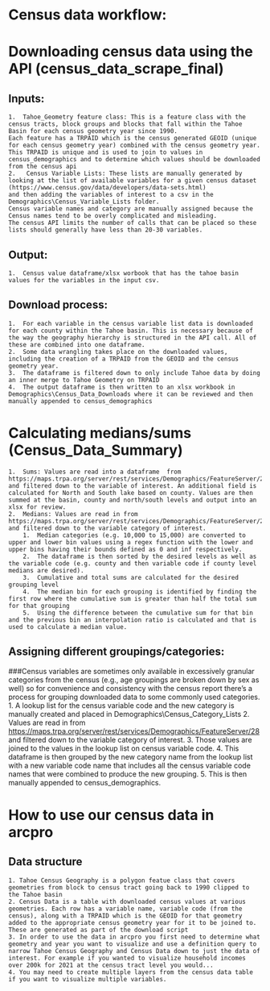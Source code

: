 # Census data workflow:

# Downloading census data using the API (census_data_scrape_final)
##	Inputs:
    1.	Tahoe_Geometry feature class: This is a feature class with the census tracts, block groups and blocks that fall within the Tahoe Basin for each census geometry year since 1990. 
    Each feature has a TRPAID which is the census generated GEOID (unique for each census geometry year) combined with the census geometry year. 
    This TRPAID is unique and is used to join to values in census_demographics and to determine which values should be downloaded from the census api
    2.	 Census Variable Lists: These lists are manually generated by looking at the list of available variables for a given census dataset (https://www.census.gov/data/developers/data-sets.html) 
    and then adding the variables of interest to a csv in the Demographics\Census_Variable_Lists folder. 
    Census variable names and category are manually assigned because the Census names tend to be overly complicated and misleading. 
    The census API limits the number of calls that can be placed so these lists should generally have less than 20-30 variables.
##	Output:
    1.	Census value dataframe/xlsx worbook that has the tahoe basin values for the variables in the input csv.
##	Download process:
    1.	For each variable in the census variable list data is downloaded for each county within the Tahoe basin. This is necessary because of the way the geography hierarchy is structured in the API call. All of these are combined into one dataframe.
    2.	Some data wrangling takes place on the downloaded values, including the creation of a TRPAID from the GEOID and the census geometry year. 
    3.	The dataframe is filtered down to only include Tahoe data by doing an inner merge to Tahoe Geometry on TRPAID
    4.	The output dataframe is then written to an xlsx workbook in Demographics\Census_Data_Downloads where it can be reviewed and then manually appended to census_demographics  
# Calculating medians/sums (Census_Data_Summary)
    1.	Sums: Values are read into a dataframe  from https://maps.trpa.org/server/rest/services/Demographics/FeatureServer/28 and filtered down to the variable of interest. An additional field is calculated for North and South lake based on county. Values are then summed at the basin, county and north/south levels and output into an xlsx for review. 
    2.	Medians: Values are read in from  https://maps.trpa.org/server/rest/services/Demographics/FeatureServer/28 and filtered down to the variable category of interest. 
        1.	Median categories (e.g. 10,000 to 15,000) are converted to upper and lower bin values using a regex function with the lower and upper bins having their bounds defined as 0 and inf respectively. 
        2.	The dataframe is then sorted by the desired levels as well as the variable code (e.g. county and then variable code if county level medians are desired).
        3.	Cumulative and total sums are calculated for the desired grouping level
        4.	The median bin for each grouping is identified by finding the first row where the cumulative sum is greater than half the total sum for that grouping
        5.	Using the difference between the cumulative sum for that bin and the previous bin an interpolation ratio is calculated and that is used to calculate a median value.
##	Assigning different groupings/categories: 
###Census variables are sometimes only available in excessively granular categories from the census (e.g., age groupings are broken down by sex as well) so for convenience and consistency with the census report there’s a process for grouping downloaded data to some commonly used categories.
    1.	A lookup list for the census variable code and the new category is manually created and placed in Demographics\Census_Category_Lists
    2.	Values are read in from  https://maps.trpa.org/server/rest/services/Demographics/FeatureServer/28 and filtered down to the variable category of interest.
    3.	Those values are joined to the values in the lookup list on census variable code. 
    4.	This dataframe is then grouped by the new category name from the lookup list with a new variable code name that includes all the census variable code names that were combined to produce the new grouping. 
    5.	This is then manually appended to census_demographics.

# How to use our census data in arcpro
## Data structure
    1. Tahoe Census Geography is a polygon featue class that covers geometries from block to census tract going back to 1990 clipped to the Tahoe basin
    2. Census Data is a table with downloaded census values at various geometries. Each row has a variable name, variable code (from the census), along with a TRPAID which is the GEOID for that geometry added to the appropriate census geometry year for it to be joined to. These are generated as part of the download script
    3. In order to use the data in arcpro you first need to determine what geometry and year you want to visualize and use a definition query to narrow Tahoe Census Geography and Census Data down to just the data of interest. For example if you wanted to visualize household incomes over 200k for 2021 at the census tract level you would...
    4. You may need to create multiple layers from the census data table if you want to visualize multiple variables.
